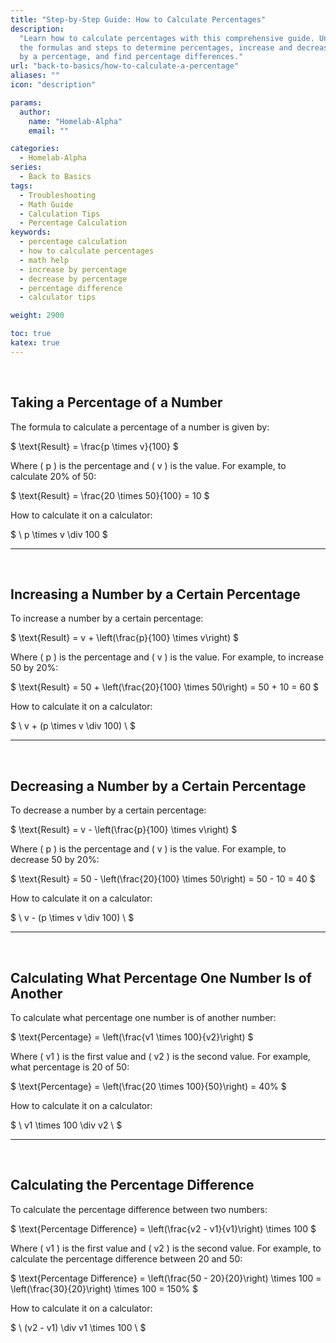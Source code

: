 ```yaml
---
title: "Step-by-Step Guide: How to Calculate Percentages"
description:
  "Learn how to calculate percentages with this comprehensive guide. Understand
  the formulas and steps to determine percentages, increase and decrease values
  by a percentage, and find percentage differences."
url: "back-to-basics/how-to-calculate-a-percentage"
aliases: ""
icon: "description"

params:
  author:
    name: "Homelab-Alpha"
    email: ""

categories:
  - Homelab-Alpha
series:
  - Back to Basics
tags:
  - Troubleshooting
  - Math Guide
  - Calculation Tips
  - Percentage Calculation
keywords:
  - percentage calculation
  - how to calculate percentages
  - math help
  - increase by percentage
  - decrease by percentage
  - percentage difference
  - calculator tips

weight: 2900

toc: true
katex: true
---
```


<br />

## Taking a Percentage of a Number

The formula to calculate a percentage of a number is given by:

$
\text{Result} = \frac{p \times v}{100}
$

Where \( p \) is the percentage and \( v \) is the value. For example, to
calculate 20% of 50:

$
\text{Result} = \frac{20 \times 50}{100} = 10
$

How to calculate it on a calculator:

$ \ p \times v \div 100 \$

---

<br />

## Increasing a Number by a Certain Percentage

To increase a number by a certain percentage:

$
\text{Result} = v + \left(\frac{p}{100} \times v\right)
$

Where \( p \) is the percentage and \( v \) is the value. For example, to
increase 50 by 20%:

$
\text{Result} = 50 + \left(\frac{20}{100} \times 50\right) = 50 + 10 = 60
$

How to calculate it on a calculator:

$ \ v + (p \times v \div 100) \ $

---

<br />

## Decreasing a Number by a Certain Percentage

To decrease a number by a certain percentage:

$
\text{Result} = v - \left(\frac{p}{100} \times v\right)
$

Where \( p \) is the percentage and \( v \) is the value. For example, to
decrease 50 by 20%:

$
\text{Result} = 50 - \left(\frac{20}{100} \times 50\right) = 50 - 10 = 40
$

How to calculate it on a calculator:

$ \ v - (p \times v \div 100) \ $

---

<br />

## Calculating What Percentage One Number Is of Another

To calculate what percentage one number is of another number:

$
\text{Percentage} = \left(\frac{v1 \times 100}{v2}\right)
$

Where \( v1 \) is the first value and \( v2 \) is the second value. For example,
what percentage is 20 of 50:

$
\text{Percentage} = \left(\frac{20 \times 100}{50}\right) = 40\%
$

How to calculate it on a calculator:

$ \ v1 \times 100 \div v2 \ $

---

<br />

## Calculating the Percentage Difference

To calculate the percentage difference between two numbers:

$
\text{Percentage Difference} = \left(\frac{v2 - v1}{v1}\right) \times 100
$

Where \( v1 \) is the first value and \( v2 \) is the second value. For example,
to calculate the percentage difference between 20 and 50:

$
\text{Percentage Difference} = \left(\frac{50 - 20}{20}\right) \times 100 =
\left(\frac{30}{20}\right) \times 100 = 150\%
$

How to calculate it on a calculator:

$ \ (v2 - v1) \div v1 \times 100 \ $

